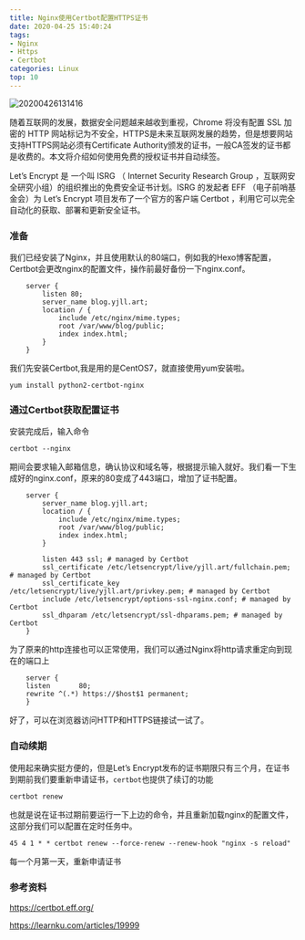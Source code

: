 ```yaml
---
title: Nginx使用Certbot配置HTTPS证书
date: 2020-04-25 15:40:24
tags:
- Nginx
- Https
- Certbot
categories: Linux
top: 10
---
```

![20200426131416](https://img.yjll.art//img/20200426131416.jpg)

随着互联网的发展，数据安全问题越来越收到重视，Chrome 将没有配置 SSL 加密的 HTTP 网站标记为不安全，HTTPS是未来互联网发展的趋势，但是想要网站支持HTTPS网站必须有Certificate Authority颁发的证书，一般CA签发的证书都是收费的。本文将介绍如何使用免费的授权证书并自动续签。

Let’s Encrypt 是 一个叫 ISRG （ Internet Security Research Group ，互联网安全研究小组）的组织推出的免费安全证书计划。ISRG 的发起者 EFF （电子前哨基金会）为 Let’s Encrypt 项目发布了一个官方的客户端 Certbot ，利用它可以完全自动化的获取、部署和更新安全证书。

<!-- more -->

### 准备


我们已经安装了Nginx，并且使用默认的80端口，例如我的Hexo博客配置，Certbot会更改nginx的配置文件，操作前最好备份一下nginx.conf。
``` 
    server {
        listen 80;
        server_name blog.yjll.art;
        location / {
            include /etc/nginx/mime.types;
            root /var/www/blog/public;
            index index.html;
        }
    }

```

我们先安装Certbot,我是用的是CentOS7，就直接使用yum安装啦。

```
yum install python2-certbot-nginx
```

### 通过Certbot获取配置证书

安装完成后，输入命令

    certbot --nginx

期间会要求输入邮箱信息，确认协议和域名等，根据提示输入就好。我们看一下生成好的nginx.conf，原来的80变成了443端口，增加了证书配置。

```
    server {
        server_name blog.yjll.art;
        location / {
            include /etc/nginx/mime.types;
            root /var/www/blog/public;
            index index.html;
        }

        listen 443 ssl; # managed by Certbot
        ssl_certificate /etc/letsencrypt/live/yjll.art/fullchain.pem; # managed by Certbot
        ssl_certificate_key /etc/letsencrypt/live/yjll.art/privkey.pem; # managed by Certbot
        include /etc/letsencrypt/options-ssl-nginx.conf; # managed by Certbot
        ssl_dhparam /etc/letsencrypt/ssl-dhparams.pem; # managed by Certbot
    }

```

为了原来的http连接也可以正常使用，我们可以通过Nginx将http请求重定向到现在的端口上

```
    server {
    listen       80;
    rewrite ^(.*) https://$host$1 permanent;
    }
```

好了，可以在浏览器访问HTTP和HTTPS链接试一试了。



### 自动续期

使用起来确实挺方便的，但是Let’s Encrypt发布的证书期限只有三个月，在证书到期前我们要重新申请证书，`certbot`也提供了续订的功能

```
certbot renew
```

也就是说在证书过期前要运行一下上边的命令，并且重新加载nginx的配置文件，这部分我们可以配置在定时任务中。

```
45 4 1 * * certbot renew --force-renew --renew-hook "nginx -s reload"
```

每一个月第一天，重新申请证书


### 参考资料

https://certbot.eff.org/

https://learnku.com/articles/19999
